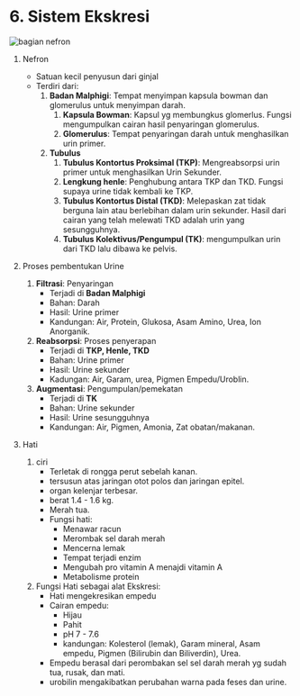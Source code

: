 # 6. Sistem Ekskresi

![bagian nefron](https://ibb.co/vPq7m1Z)

1. Nefron
    - Satuan kecil penyusun dari ginjal
    - Terdiri dari: 
      1. **Badan Malphigi**: Tempat menyimpan kapsula bowman dan glomerulus untuk menyimpan darah.
         1. **Kapsula Bowman**: Kapsul yg membungkus glomerlus. Fungsi mengumpulkan cairan hasil penyaringan glomerulus.
         2. **Glomerulus**: Tempat penyaringan darah untuk menghasilkan urin primer.
      2. **Tubulus**
         1. **Tubulus Kontortus Proksimal (TKP)**: Mengreabsorpsi urin primer untuk menghasilkan Urin Sekunder.
         2. **Lengkung henle**: Penghubung antara TKP dan TKD. Fungsi supaya urine tidak kembali ke TKP.
         3. **Tubulus Kontortus Distal (TKD)**: Melepaskan zat tidak berguna lain atau berlebihan dalam urin sekunder. Hasil dari cairan yang telah melewati TKD adalah urin yang sesungguhnya.
         4. **Tubulus Kolektivus/Pengumpul (TK)**: mengumpulkan urin dari TKD lalu dibawa ke pelvis.
   
2. Proses pembentukan Urine
   1. **Filtrasi**: Penyaringan
        - Terjadi di **Badan Malphigi**
        - Bahan: Darah
        - Hasil: Urine primer
        - Kandungan: Air, Protein, Glukosa, Asam Amino, Urea, Ion Anorganik.
   2. **Reabsorpsi**: Proses penyerapan
        - Terjadi di **TKP, Henle, TKD**
        - Bahan: Urine primer
        - Hasil: Urine sekunder
        - Kadungan: Air, Garam, urea, Pigmen Empedu/Uroblin.
   3. **Augmentasi**: Pengumpulan/pemekatan
        - Terjadi di **TK**
        - Bahan: Urine sekunder
        - Hasil: Urine sesungguhnya
        - Kandungan: Air, Pigmen, Amonia, Zat obatan/makanan.

3. Hati
   1. ciri
       - Terletak di rongga perut sebelah kanan.
       - tersusun atas jaringan otot polos dan jaringan epitel.
       - organ kelenjar terbesar.
       - berat 1.4 - 1.6 kg.
       - Merah tua.
       - Fungsi hati: 
         - Menawar racun
         - Merombak sel darah merah
         - Mencerna lemak
         - Tempat terjadi enzim
         - Mengubah pro vitamin A menajdi vitamin A
         - Metabolisme protein
    2. Fungsi Hati sebagai alat Ekskresi:
       - Hati mengekresikan empedu
       - Cairan empedu:
         - Hijau
         - Pahit
         - pH 7 - 7.6
         - kandungan: Kolesterol (lemak), Garam mineral, Asam empedu, Pigmen (Bilirubin dan Biliverdin), Urea.
       - Empedu berasal dari perombakan sel sel darah merah yg sudah tua, rusak, dan mati.
       - urobilin mengakibatkan perubahan warna pada feses dan urine.
         